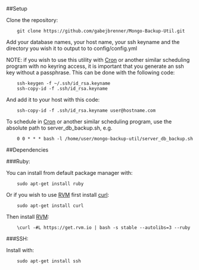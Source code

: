 ##Setup

Clone the repository:

        git clone https://github.com/gabejbrenner/Mongo-Backup-Util.git

Add your database names, your host name, your ssh keyname and the directory you wish it to output to to config/config.yml

NOTE: if you wish to use this utility with [Cron](http://en.wikipedia.org/wiki/Cron) or another similar scheduling program with no keyring access, it is important that you generate an ssh key without a passphrase. This can be done with the following code:

        ssh-keygen -f ~/.ssh/id_rsa.keyname
        ssh-copy-id -f .ssh/id_rsa.keyname

And add it to your host with this code:

        ssh-copy-id -f .ssh/id_rsa.keyname user@hostname.com

To schedule in [Cron](http://en.wikipedia.org/wiki/Cron) or another similar scheduling program, use the absolute path to server_db_backup.sh, e.g.

        0 0 * * * bash -l /home/user/mongo-backup-util/server_db_backup.sh

##Dependencies

###Ruby:

You can install from default package manager with:

        sudo apt-get install ruby

Or if you wish to use [RVM](rvm.io) first install [curl](http://curl.haxx.se/):

        sudo apt-get install curl

Then install [RVM](rvm.io):

        \curl -#L https://get.rvm.io | bash -s stable --autolibs=3 --ruby

###SSH:

Install with:

        sudo apt-get install ssh
